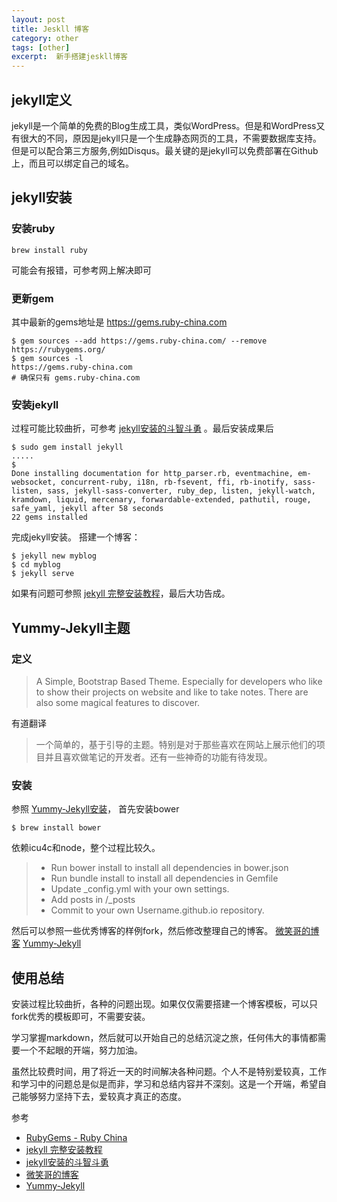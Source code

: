 ```yaml
---
layout: post
title: Jeskll 博客
category: other
tags: [other]
excerpt:  新手搭建jeskll博客
---
```


## jekyll定义
jekyll是一个简单的免费的Blog生成工具，类似WordPress。但是和WordPress又有很大的不同，原因是jekyll只是一个生成静态网页的工具，不需要数据库支持。但是可以配合第三方服务,例如Disqus。最关键的是jekyll可以免费部署在Github上，而且可以绑定自己的域名。

## jekyll安装
### 安装ruby
```
brew install ruby
```
可能会有报错，可参考网上解决即可

### 更新gem
其中最新的gems地址是 https://gems.ruby-china.com
```
$ gem sources --add https://gems.ruby-china.com/ --remove https://rubygems.org/
$ gem sources -l
https://gems.ruby-china.com
# 确保只有 gems.ruby-china.com
```
### 安装jekyll
过程可能比较曲折，可参考 [jekyll安装的斗智斗勇](https://www.cnblogs.com/hannahgu/p/5368726.html) 。最后安装成果后
```
$ sudo gem install jekyll
.....
$
Done installing documentation for http_parser.rb, eventmachine, em-websocket, concurrent-ruby, i18n, rb-fsevent, ffi, rb-inotify, sass-listen, sass, jekyll-sass-converter, ruby_dep, listen, jekyll-watch, kramdown, liquid, mercenary, forwardable-extended, pathutil, rouge, safe_yaml, jekyll after 58 seconds
22 gems installed
```
完成jekyll安装。
搭建一个博客：
```
$ jekyll new myblog
$ cd myblog
$ jekyll serve
```
如果有问题可参照 [jekyll 完整安装教程](https://blog.csdn.net/joelcat/article/details/78642434)，最后大功告成。

## Yummy-Jekyll主题
### 定义
> A Simple, Bootstrap Based Theme. Especially for developers who like to show their projects on website and like to take notes. There are also some magical features to discover.

有道翻译
> 一个简单的，基于引导的主题。特别是对于那些喜欢在网站上展示他们的项目并且喜欢做笔记的开发者。还有一些神奇的功能有待发现。

### 安装
参照 [Yummy-Jekyll安装](https://github.com/DONGChuan/Yummy-Jekyll#install-and-setup)，
首先安装bower
```
$ brew install bower
```
依赖icu4c和node，整个过程比较久。
>  - Run bower install to install all dependencies in bower.json
> - Run bundle install to install all dependencies in Gemfile
> - Update _config.yml with your own settings.
> - Add posts in /_posts
> - Commit to your own Username.github.io repository.

然后可以参照一些优秀博客的样例fork，然后修改整理自己的博客。
[微笑哥的博客](http://www.ityouknow.com/other/2016/06/10/Blog-With-Jekyll.html)
[Yummy-Jekyll](https://github.com/DONGChuan/Yummy-Jekyll)

## 使用总结
安装过程比较曲折，各种的问题出现。如果仅仅需要搭建一个博客模板，可以只fork优秀的模板即可，不需要安装。

学习掌握markdown，然后就可以开始自己的总结沉淀之旅，任何伟大的事情都需要一个不起眼的开端，努力加油。

虽然比较费时间，用了将近一天的时间解决各种问题。个人不是特别爱较真，工作和学习中的问题总是似是而非，学习和总结内容并不深刻。这是一个开端，希望自己能够努力坚持下去，爱较真才真正的态度。


参考
- [RubyGems - Ruby China](https://gems.ruby-china.com/)
- [jekyll 完整安装教程](https://blog.csdn.net/joelcat/article/details/78642434)
- [jekyll安装的斗智斗勇](https://www.cnblogs.com/hannahgu/p/5368726.html)
- [微笑哥的博客](http://www.ityouknow.com/other/2016/06/10/Blog-With-Jekyll.html)
- [Yummy-Jekyll](https://github.com/DONGChuan/Yummy-Jekyll)


